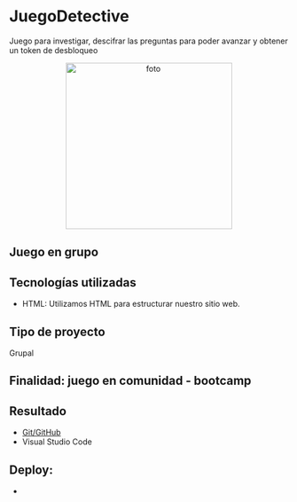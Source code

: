 # JuegoDetective

Juego para investigar, descifrar las preguntas para poder avanzar y obtener un token de desbloqueo

<div>
<p style = 'text-align:center;'>
<img src="https://cdn.glitch.global/e161980a-45ab-44ce-bc00-987e99c595c5/juego.png?v=1704376769739" alt="foto" width="300px">
</p>
</div>

## Juego en grupo


## Tecnologías utilizadas

* HTML: Utilizamos HTML para estructurar nuestro sitio web.

## Tipo de proyecto
Grupal

## Finalidad: juego en comunidad - bootcamp

## Resultado

* [Git/GitHub]()
* Visual Studio Code

## Deploy: 
* 
